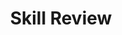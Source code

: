 ---
title: Skill Review

source:
- title: Common Core Basics
  subject: Social Studies
  chapter: 
  toc_type: Lesson Review
  toc_number: 
  pages: 

questions:
  - excerpt: 1, 2
    text: >
      One of the most important engines of economic growth is entrepreneurship. Entrepreneurs are the innovators and risk-takers in an economy. They invent new products, find new ways to provide services, and start new businesses. In 1976, Steve Jobs and Steve Wosniak invented one of the first personal home computers. Instead of inventing new products, some entrepreneurs invent new ways to produce an existing product. Henry Ford did not invent the automobile. Instead, he introduced the moving assembly line to mass-produce automobiles. This innovation enabled Ford Motor Company to dominate the US auto industry in the early twentieth century. Entrepreneurs are not content with the status quo. Instead, they seek innovation, progress, and positive change in the economy.
  - number: 1
    text: >
      Using context clues from the passage above, define the term entrepreneurship.
    choice:
      - option: blank
    answer:
      - text: >
          Entrepreneurship is the skill of someone who takes the risk of starting a new business.
  - number: 2
    text: >
      Define the term status quo. What context clues helped you figure out your definition?
    choice:
      - option: blank
    answer:
      - text: >
          Status quo means keeping things the way they are. In the passage, the opposites of status quo are innovation, progress, and positive change.
        
layout: cc_review
---